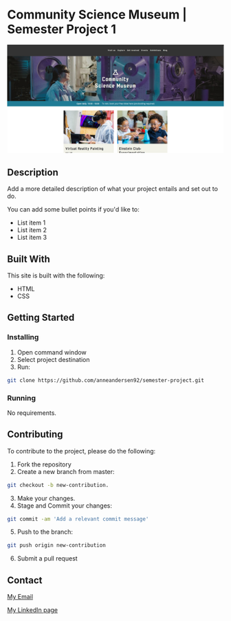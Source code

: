# Community Science Museum | Semester Project 1

![image](images/science_museum.png)

## Description

Add a more detailed description of what your project entails and set out to do.

You can add some bullet points if you'd like to:

- List item 1
- List item 2
- List item 3

## Built With

This site is built with the following:

- HTML
- CSS

## Getting Started

### Installing

1. Open command window
2. Select project destination
3. Run:

```bash
git clone https://github.com/anneandersen92/semester-project.git
```

### Running

No requirements.

## Contributing
To contribute to the project, please do the following:

1. Fork the repository
2. Create a new branch from master:
```bash
git checkout -b new-contribution.
```
3. Make your changes.
4. Stage and Commit your changes:
```bash
git commit -am 'Add a relevant commit message'
```
5. Push to the branch:
```bash
git push origin new-contribution
```
6. Submit a pull request

## Contact

[My Email](mailto:anne_92@live.no?subject=OH%20Sheet%20inquiry)

[My LinkedIn page](https://www.linkedin.com/in/anne-andersen-7ba49b58)

